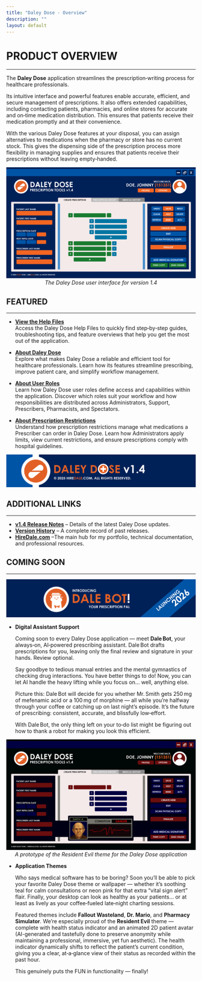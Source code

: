 ```yaml
---
title: "Daley Dose - Overview"
description: ""
layout: default
---
```


# **PRODUCT OVERVIEW**
---

The **Daley Dose** application streamlines the prescription‑writing process for healthcare professionals.

Its intuitive interface and powerful features enable accurate, efficient, and secure management of prescriptions. It also offers extended capabilities, including contacting patients, pharmacies, and online stores for accurate and on‑time medication distribution. This ensures that patients receive their medication promptly and at their convenience.

With the various Daley Dose features at your disposal, you can assign alternatives to medications when the pharmacy or store has no current stock. This gives the dispensing side of the prescription process more flexibility in managing supplies and ensures that patients receive their prescriptions without leaving empty‑handed.

<p align="center">
  <img src="/assets/images/daley-dose-home-window-clean.png" alt="Daley Dose user interface screenshot"><br>
  <em>The Daley Dose user interface for version 1.4</em>
</p>

## **FEATURED**
---

- [**View the Help Files**](/daleydose/help-files)  
  Access the Daley Dose Help Files to quickly find step‑by‑step guides, troubleshooting tips, and feature overviews that help you get the most out of the application.

- [**About Daley Dose**](/daleydose/about-daley-dose)  
  Explore what makes Daley Dose a reliable and efficient tool for healthcare professionals. Learn how its features streamline prescribing, improve patient care, and simplify workflow management.

- [**About User Roles**](/daleydose/about-user-roles)  
  Learn how Daley Dose user roles define access and capabilities within the application. Discover which roles suit your workflow and how responsibilities are distributed across Administrators, Support, Prescribers, Pharmacists, and Spectators.

- [**About Prescription Restrictions**](/daleydose/about-prescription-restrictions)  
  Understand how prescription restrictions manage what medications a Prescriber can order in Daley Dose. Learn how Administrators apply limits, view current restrictions, and ensure prescriptions comply with hospital guidelines.

![Daley Dose banner](/assets/images/daley-dose-main-footer.png)

## **ADDITIONAL LINKS**
---

- [**v1.4 Release Notes**](/daleydose/release-notes-v1.4) – Details of the latest Daley Dose updates.
- [**Version History**](/daleydose/release-note-version-history) – A complete record of past releases.
- [**HireDale.com**](https://hiredale.github.io) –The main hub for my portfolio, technical documentation, and professional resources.

## **COMING SOON**
---
![Dale Bot](/assets/images/daley-dose-dale-bot.png)  

- **Digital Assistant Support**  

  Coming soon to every Daley Dose application — meet **Dale Bot**, your always‑on, AI‑powered prescribing assistant. Dale Bot drafts prescriptions for you, leaving only the final review and signature in your hands. Review optional.

  Say goodbye to tedious manual entries and the mental gymnastics of checking drug interactions. You have better things to do! Now, you can let AI handle the heavy lifting while you focus on… well, anything else.  

  Picture this: Dale Bot will decide for you whether Mr. Smith gets 250 mg of mefenamic acid or a 100 mg of morphine — all while you’re halfway through your coffee or catching up on last night’s episode. It’s the future of prescribing: consistent, accurate, and blissfully low‑effort.  

  With Dale Bot, the only thing left on your to‑do list might be figuring out how to thank a robot for making you look this efficient.

<p align="center">
  <img src="/assets/images/daley-dose-resident-evil.png" alt="User Interface with a Resident Evil theme"><br>
  <em>A prototype of the Resident Evil theme for the Daley Dose application</em>
</p> 

- **Application Themes**  

  Who says medical software has to be boring? Soon you’ll be able to pick your favorite Daley Dose theme or wallpaper — whether it’s soothing teal for calm consultations or neon pink for that extra “vital sign alert” flair. Finally, your desktop can look as healthy as your patients… or at least as lively as your coffee‑fueled late‑night charting sessions.  

  Featured themes include **Fallout Wasteland**, **Dr. Mario**, and **Pharmacy Simulator**. We’re especially proud of the **Resident Evil** theme — complete with health status indicator and an animated 2D patient avatar (AI-generated and tastefully done to preserve anonymity while maintaining a professional, immersive, yet fun aesthetic). The health indicator dynamically shifts to reflect the patient’s current condition, giving you a clear, at‑a‑glance view of their status as recorded within the past hour.

  This genuinely puts the FUN in functionality — finally!
